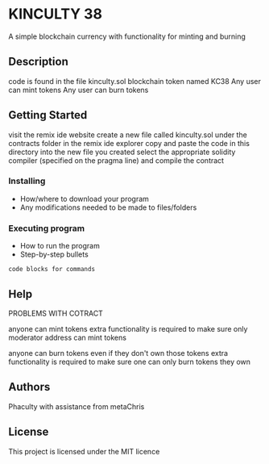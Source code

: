 # KINCULTY 38

A simple blockchain currency with functionality for minting and burning 

## Description

code is found in the file kinculty.sol
blockchain token named KC38
Any user can mint tokens
Any user can burn tokens

## Getting Started

visit the remix ide website
create a new file called kinculty.sol under the contracts folder in the remix ide explorer
copy and paste the code in this directory into the new file you created
select the appropriate solidity compiler (specified on the pragma line) and compile the contract

### Installing

* How/where to download your program
* Any modifications needed to be made to files/folders

### Executing program

* How to run the program
* Step-by-step bullets
```
code blocks for commands
```

## Help

PROBLEMS WITH COTRACT

anyone can mint tokens
extra functionality is required to make sure only moderator address can mint tokens

anyone can burn tokens even if they don't own those tokens
extra functionality is required to make sure one can only burn tokens they own

## Authors
Phaculty
with assistance from metaChris


## License

This project is licensed under the MIT licence